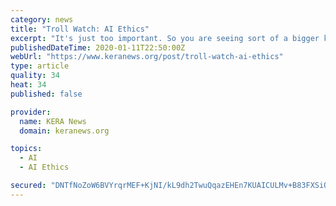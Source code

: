 ```yaml
---
category: news
title: "Troll Watch: AI Ethics"
excerpt: "It's just too important. So you are seeing sort of a bigger kind of push to establish a framework for AI ethics and AI laws. But every company is different, right? And every company has their own ..."
publishedDateTime: 2020-01-11T22:50:00Z
webUrl: "https://www.keranews.org/post/troll-watch-ai-ethics"
type: article
quality: 34
heat: 34
published: false

provider:
  name: KERA News
  domain: keranews.org

topics:
  - AI
  - AI Ethics

secured: "DNTfNoZoW6BVYrqrMEF+KjNI/kL9dh2TwuQqazEHEn7KUAICULMv+B83FXSiQI6HgCtkClX8LM5SzsVOgKF1uLy3vxKr4ftzAq3z7pDpc2XiRfRz4GiYgagqFtlDxrPG4n0u02CZLvzBzkv2fY6y8L3umtP4JhaJYwtbZTb4zOw9zluNbd5V1IhAzfw5cwjmxwobhXy2z5yxnBZTJP6xn/+E3Rl6AFidaOSnbiQYMiZ+mz1yZk/Ys3Rd/pzcLJAxj2srIFwAh5jdGprmL3/J9t5xgm4tjumDTZTOlaXs/PrFoF8gYZzjtjbN6IYknm9n;Oi/nlnNwXffv9EtcQUeN+g=="
---
```


